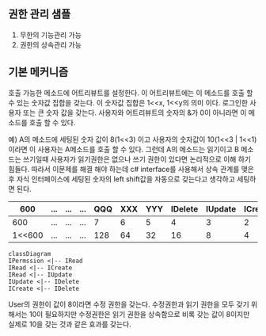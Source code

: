 ﻿## 권한 관리 샘플

1. 무한의 기능관리 가능
2. 권한의 상속관리 가능

## 기본 메커니즘
호출 가능한 메소드에 어트리뷰트를 설정한다.
이 어트리뷰트에는 이 메소드를 호출 할 수 있는 숫자값 집합을 갖는다.
이 숫자값 집합은 1<<x, 1<<y의 의미 이다. 
로그인한 사용자 또는 큰 숫자 값을 갖는다. 사용자와 어트리뷰트의 숫자의 &가 0이 아니라면 이 메소드를
호출 할 수 있다.

예) A의 메소드에 세팅된 숫자 값이 8(1<<3) 이고 사용자의 숫자값이 10(1<<3 | 1<<1) 이라면 이 사용자는 A메소드를 
호출 할 수 있다.
그런데 A의 메소드는 읽기이고 B 메소드는 쓰기일때 사용자가 읽기권한은 없으나 쓰기 권한이 있다면 논리적으로 이해
하기 힘들다. 따라서 이문제를 해결 해야 하는데 c# interface를 사용해서 상속 관계를 맺은 후
자식 인터페이스에 세팅된 숫자의 left shift값을 자동으로 갖는다고 생각하고 세팅하면 된다.

 

| 600    | ... | ... | ... | QQQ | XXX | YYY | IDelete | IUpdate   | ICreate   | IRead   | 0   |
|--------|-----|-----|-----|-----|-----|-----|-----|-----|-----|-----|-----|
| 600    | ... | ... | ... | 7   | 6   | 5   | 4   | 3   | 2   | 1   | 0   |
| 1<<600 | ... | ... | ... | 128 | 64  | 32  | 16  | 8   | 4   | 2   | 1   |


```mermaid
classDiagram
IPermssion <|-- IRead  
IRead <|-- ICreate
IRead <|-- IUpdate 
IUpdate <|-- IDelete 
ICreate <|-- IDelete 
```

User의 권한이 값이 8이라면 수정 권한을 갖는다. 수정권한과 읽기 권한을 모두 갖기 위해서는 10이 필요하지만
수정권한은 읽기 권한을 상속함으로 비록 갖는 값이 8이지만 실제로 10을 갖는 것과 같은 효과를 갖는다.
